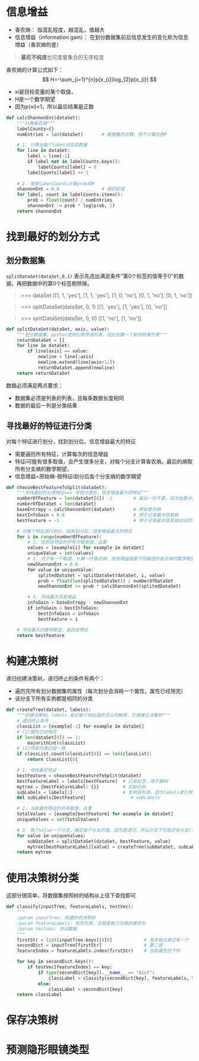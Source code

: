 # 信息增益
- 香农熵： 指混乱程度，越混乱，值越大
- 信息增益（information gain）： 在划分数据集前后信息发生的变化称为信息增益（香农熵的差）

> **基尼不纯度**也可度量集合的无序程度

香农熵的计算公式如下：
$$
H=-\sum_{i=1}^{n}p(x_{i})log_{2}p(x_{i})
$$

- xi是目标变量的某个取值，
- H是一个数学期望
- 因为p(xi)<1，所以最后结果是正数

```python
def calcShannonEnt(dataSet):
    """计算香农熵"""
    labelCounts={}
    numEntries = len(dataSet)       # 数据集的总数，用于计算比例P

    # 1. 计算出每个label对应的数量
    for line in dataSet:
        label = line[-1]
        if label not in labelCounts.keys():
            labelCounts[label] = 0
        labelCounts[label] += 1
	
	# 2. 使用labelCounts计算prob和H
    shannonEnt = 0.0                # 熵的初值
    for label, count in labelCounts.items():
        prob = float(count) / numEntries
        shannonEnt -= prob * log(prob, 2)
    return shannonEnt
```


# 找到最好的划分方式
## 划分数据集
`splitDataSet(dataSet,0,1)` 表示先选出满足条件"第0个标签的值等于0"的数据，再把数据中的第0个标签剔除掉。

> \>>> dataSet
> [[1, 1, 'yes'], [1, 1, 'yes'], [1, 0, 'no'], [0, 1, 'no'], [0, 1, 'no']]


> \>>> splitDataSet(dataSet, 0, 1)
> [[1, 'yes'], [1, 'yes'], [0, 'no']]


> \>>> splitDataSet(dataSet, 0, 0)
> [[1, 'no'], [1, 'no']]


```python
def splitDataSet(dataSet, axis, value):
    """划分数据集。python使用引用传递列表，因此创建一个新的结果列表"""
    returnDataSet = []
    for line in dataSet:
        if line[axis] == value:
            newline = line[:axis]
            newline.extend(line[axis+1:])
            returnDataSet.append(newline)
    return returnDataSet
```

数据必须满足两点要求：
- 数据集必须是列表的列表，且每条数据长度相同
- 数据的最后一列是分类结果


## 寻找最好的特征进行分类
对每个特征进行划分，找到划分后，信息增益最大的特征
- 需要遍历所有特征，计算每次的信息增益
- 特征i可能有很多取值，会产生很多分支，对每个分支计算香农熵。最后的熵取所有分支熵的数学期望。
- 信息增益=原始熵-按特征i划分后各个分支熵的数学期望

```python
def chooseBestFeatureToSplit(dataSet):
    """寻找最好的分类特征==> 寻找分类后，信息增益最大的特征"""
    numberOfFeature = len(dataSet[0]) -1        # 最后一位不要，因为他是分类结果
    numberOfDataSet = len(dataSet)
    baseEntropy = calcShannonEnt(dataSet)       # 原始香农熵
    bestInfoGain = 0.0                          # 用于记录最大信息熵
    bestFeature = -1                            # 用于记录最大信息熵对应的特征下标

    # 对每个特征进行划分，找到划分后，信息增益最大的特征
    for i in range(numberOfFeature):
        # 1. 找到该特征的所有可能取值，去重
        values = [example[i] for example in dataSet]
        uniqueValue = set(values)
        # 2. 对于每一个取值，计算一次香农熵，信息增益就是不同取值的香农熵的数学期望
        newShannonEnt = 0.0
        for value in uniqueValue:
            splitedDataSet = splitDataSet(dataSet, i, value)
            prob = float(len(splitedDataSet)) / numberOfDataSet
            newShannonEnt += prob * calcShannonEnt(splitedDataSet)

        # 3. 寻找最大信息增益
        infoGain = baseEntropy - newShannonEnt
        if infoGain > bestInfoGain:
            bestInfoGain = infoGain
            bestFeature = i

    # 寻找最大的数学期望，返回该特征
    return bestFeature
```

# 构建决策树
递归创建决策树，递归终止的条件有两个：
- 遍历完所有划分数据集的属性（每次划分会消耗一个属性，属性已经用完）
- 该分支下所有实例都是相同的分类

```python
def createTree(dataSet, labels):
    """创建决策树。labels 是对每个特征值的含义的解释，方便建立决策树"""
    # 递归终止条件
    classList = [example[-1] for example in dataSet]
    # (1)属性已经用完
    if len(dataSet[0]) == 1:
        majorithCnt(classList)
    # (2)所有分类已经一致
    if classList.count(classList[0]) == len(classList):
        return classList[0]

    # 1. 寻找最优特征
    bestFeature = chooseBestFeatureToSplit(dataSet)
    bestFeatureLabel = labels[bestFeature]  # 只是标签，用于建树
    mytree = {bestFeatureLabel: {}}         # 初始化树
    subLabels = labels[:]                   # 复制该列表，因为labels是引用。避免值被改变
    del subLabels[bestFeature]                 # subLabels

    # 2. 当前最优特征的所有取值，去重
    totalValues = [example[bestFeature] for example in dataSet]
    uniqueValues = set(totalValues)

    # 3. 每个value一个分支，确定每个分支的值。因为是递归，所以分支下可能还有分支(字典里可能嵌套字典)，如果该分支已经可以结束，则返回返回classList中的一个(分类结果)
    for value in uniqueValues:
        subDataSet = splitDataSet(dataSet, bestFeature, value)
        mytree[bestFeatureLabel][value] = createTree(subDataSet, subLabels)
    return mytree
```

# 使用决策树分类
这部分很简单，将数据集按照树的结构从上往下查找即可
```python
def classify(inputTree, featureLabels, testVec):
    """
    :param inputTree: 构建好的决策树
    :param featureLabels: 标签列表，也就是每个分类的属性名
    :param testVec: 测试数据
    """
    firstStr = list(inputTree.keys())[0]            # 其实根元素只有一个
    secondDict = inputTree[firstStr]                # 第二层
    featureIndex = featureLabels.index(firstStr)    # 当前属性的下标

    for key in secondDict.keys():
        if testVec[featureIndex] == key:
            if type(secondDict[key]).__name__ == "dict":
                classLabel = classify(secondDict[key], featureLabels, testVec)
            else:
                classLabel = secondDict[key]
    return classLabel
```

# 保存决策树

# 预测隐形眼镜类型
